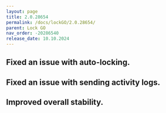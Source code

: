 ```yaml
---
layout: page
title: 2.0.28654
permalink: /docs/lockGO/2.0.28654/
parent: Lock GO
nav_order: -20286540
release_date: 10.10.2024
---
```


## Fixed an issue with auto-locking.
## Fixed an issue with sending activity logs.
## Improved overall stability.
